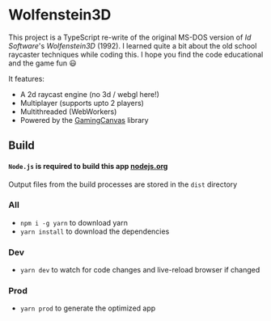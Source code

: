 # Wolfenstein3D

This project is a TypeScript re-write of the original MS-DOS version of _Id Software_'s _Wolfenstein3D_ (1992). I learned quite a bit about the old school raycaster techniques while coding this. I hope you find the code educational and the game fun 😃

It features:

- A 2d raycast engine (no 3d / webgl here!)
- Multiplayer (supports upto 2 players)
- Multithreaded (WebWorkers)
- Powered by the [GamingCanvas](https://gaming-canvas.org) library

## Build

#### `Node.js` is required to build this app [nodejs.org](https://nodejs.org)

Output files from the build processes are stored in the `dist` directory

### All

- `npm i -g yarn` to download yarn
- `yarn install` to download the dependencies

### Dev

- `yarn dev` to watch for code changes and live-reload browser if changed

### Prod

- `yarn prod` to generate the optimized app
